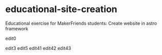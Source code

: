 # educational-site-creation
Educational exercise for MakerFriends students: Create website in astro framework

edit0


edit3
edit5
edit41
edit42
edit43
